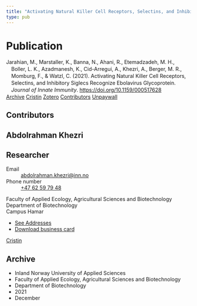 ```yaml
---
title: "Activating Natural Killer Cell Receptors, Selectins, and Inhibitory Siglecs Recognize Ebolavirus Glycoprotein"
type: pub
---
```

<h1>Publication</h1>
<article id="csl-bib-container-X6CN4EN4" class="csl-bib-container">
  <div class="csl-bib-body" style="line-height: 1.35; padding-left: 1em; text-indent:-1em;">
  <div class="csl-entry">Jarahian, M., Marstaller, K., Banna, N., Ahani, R., Etemadzadeh, M. H., Boller, L. K., Azadmanesh, K., Cid-Arregui, A., Khezri, A., Berger, M. R., Momburg, F., &amp; Watzl, C. (2021). Activating Natural Killer Cell Receptors, Selectins, and Inhibitory Siglecs Recognize Ebolavirus Glycoprotein. <i>Journal of Innate Immunity</i>. <a href="https://doi.org/10.1159/000517628">https://doi.org/10.1159/000517628</a></div>
</div>
  <div class="csl-bib-buttons">
    <a href="#taxonomy-article-X6CN4EN4" class="csl-bib-button">Archive</a>
    <a href="https://app.cristin.no/results/show.jsf?id=1965731" alt="Cristin URL" class="csl-bib-button">Cristin</a>
    <a href="http://zotero.org/groups/5022929/items/X6CN4EN4" alt="Zotero URL" class="csl-bib-button">Zotero</a>
    <a href="#contributors-article-X6CN4EN4" class="csl-bib-button">Contributors</a>
    <a href="https://www.karger.com/Article/Pdf/517628" class="csl-bib-button">Unpaywall</a>
  </div>
  <div id="csl-bib-meta-container-X6CN4EN4"></div>
</article>
<div id="csl-bib-meta-X6CN4EN4" class="csl-bib-meta">
  <article id="contributors-article-X6CN4EN4" class="contributors-article">
    <h1>Contributors</h1>
    <div class="personas">
<div class="vrtx-hinn-person-card">
<div class="photo">
<i class="lar la-user-circle missing-person"></i>
</div>
<div class="info">
<hgroup><h1>Abdolrahman Khezri</h1>
<h2>Researcher</h2>
</hgroup><dl>
<dt>Email</dt>
<dd>
<a href="mailto:abdolrahman.khezri@inn.no">abdolrahman.khezri@inn.no</a>
</dd>
<dt>Phone number</dt>
<dd><a href="tel:+4762597948">
+47 62 59 79 48
</a></dd>
</dl>
<p>
Faculty of Applied Ecology, Agricultural Sciences and Biotechnology<br>
Department of Biotechnology<br>
Campus Hamar
</p>
<ul class="vrtx-hinn-links">
<li><a href="https://www.inn.no/english/find-an-employee/abdolrahman-khezri.html#vrtx-hinn-addresses">See Addresses</a></li>
<li><a href="https://www.inn.no/english/find-an-employee/abdolrahman-khezri.html?vrtx=vcf">Download business card</a></li>
</ul>
</div>
</div>
<a href="https://app.cristin.no/persons/show.jsf?id=653469" alt="Cristin URL" class="personas-cristin">Cristin</a>
</div>
  </article>
  <article id="taxonomy-article-X6CN4EN4" class="taxonomy-article">
    <h1>Archive</h1>
    <ul>
      <li>Inland Norway University of Applied Sciences</li>
      <li>Faculty of Applied Ecology, Agricultural Sciences and Biotechnology</li>
      <li>Department of Biotechnology</li>
      <li>2021</li>
      <li>December</li>
    </ul>
  </article>
</div>
